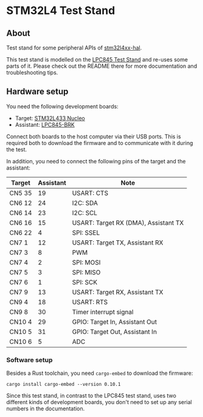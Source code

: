 # STM32L4 Test Stand

## About

Test stand for some peripheral APIs of [stm32l4xx-hal].

This test stand is modelled on the [LPC845 Test Stand] and re-uses some parts of it. Please check out the README there for more documentation and troubleshooting tips.


## Hardware setup

You need the following development boards:

- Target: [STM32L433 Nucleo](https://www.st.com/en/evaluation-tools/nucleo-l433rc-p.html)
- Assistant: [LPC845-BRK](https://www.nxp.com/products/processors-and-microcontrollers/arm-microcontrollers/general-purpose-mcus/lpc800-cortex-m0-plus-/lpc845-breakout-board-for-lpc84x-family-mcus:LPC845-BRK)

Connect both boards to the host computer via their USB ports. This is required both to download the firmware and to communicate with it during the test.

In addition, you need to connect the following pins of the target and the assistant:

| Target  | Assistant | Note                                 |
| ------- | --------- | ------------------------------------ |
| CN5  35 |        19 | USART: CTS                           |
| CN6  12 |        24 | I2C: SDA                             |
| CN6  14 |        23 | I2C: SCL                             |
| CN6  16 |        15 | USART: Target RX (DMA), Assistant TX |
| CN6  22 |         4 | SPI: SSEL                            |
| CN7   1 |        12 | USART: Target TX, Assistant RX       |
| CN7   3 |         8 | PWM                                  |
| CN7   4 |         2 | SPI: MOSI                            |
| CN7   5 |         3 | SPI: MISO                            |
| CN7   6 |         1 | SPI: SCK                             |
| CN7   9 |        13 | USART: Target RX, Assistant TX       |
| CN9   4 |        18 | USART: RTS                           |
| CN9   8 |        30 | Timer interrupt signal               |
| CN10  4 |        29 | GPIO: Target In, Assistant Out       |
| CN10  5 |        31 | GPIO: Target Out, Assistant In       |
| CN10  6 |         5 | ADC                                  |


[stm32l4xx-hal]: https://github.com/stm32-rs/stm32l4xx-hal
[LPC845 Test Stand]: https://github.com/braun-embedded/embedded-test-stand/tree/master/lpc845-test-stand

### Software setup

Besides a Rust toolchain, you need `cargo-embed` to download the firmware:

```
cargo install cargo-embed --version 0.10.1
```

Since this test stand, in contrast to the LPC845 test stand, uses two different kinds of development boards, you don't need to set up any serial numbers in the documentation.
